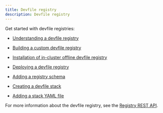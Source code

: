 ```yaml
---
title: Devfile registry
description: Devfile registry
---
```


Get started with devfile registries:

- [Understanding a devfile registry](./understanding-a-devfile-registry)

- [Building a custom devfile registry](./building-a-custom-devfile-registry)

- [Installation of in-cluster offline devfile registry](./installation-of-in-cluster-offline-devfile-registry)

- [Deploying a devfile registry](./deploying-a-devfile-registry)

- [Adding a registry schema](./adding-a-registry-schema)

- [Creating a devfile stack](./creating-a-devfile-stack)

- [Adding a stack YAML file](./adding-a-stack-yaml-file)

For more information about the devfile registry, see the [Registry REST
API](https://github.com/devfile/registry-support/blob/main/index/server/registry-REST-API).
